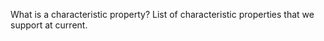<!-- TODO by MH -->

What is a characteristic property? List of characteristic properties that we support at current.

